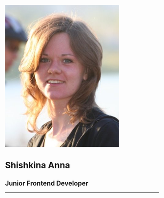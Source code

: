 ![My photo](/photo.jpg)

# **Shishkina Anna**
## Junior Frontend Developer
***********************************************